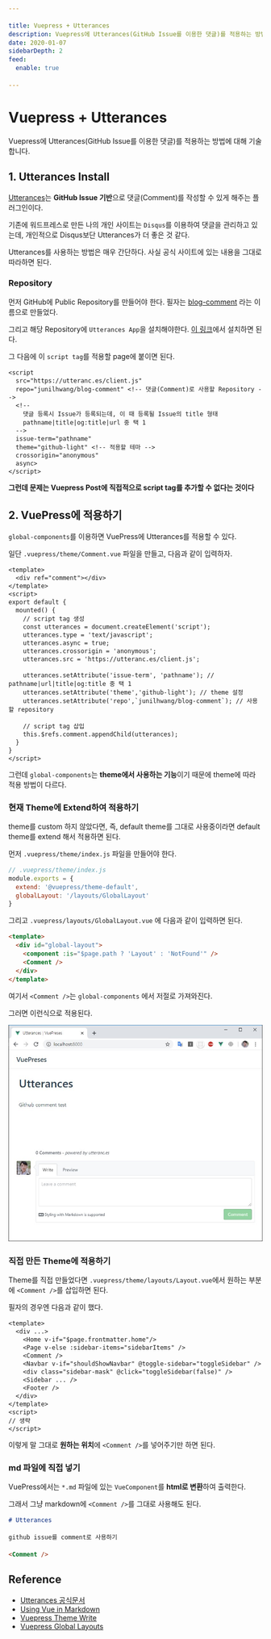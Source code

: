 ```yaml
---

title: Vuepress + Utterances
description: Vuepress에 Utterances(GitHub Issue를 이용한 댓글)를 적용하는 방법에 대해 기술합니다.
date: 2020-01-07
sidebarDepth: 2
feed:
  enable: true

---
```


# Vuepress + Utterances

Vuepress에 Utterances(GitHub Issue를 이용한 댓글)를 적용하는 방법에 대해 기술합니다.

## 1. Utterances Install

[Utterances](https://utteranc.es/)는 **GitHub Issue 기반**으로 댓글(Comment)를 작성할 수 있게 해주는 플러그인이다.

기존에 워드프레스로 만든 나의 개인 사이트는 `Disqus`를 이용하여 댓글을 관리하고 있는데, 개인적으로 Disqus보단 Utterances가 더 좋은 것 같다.

Utterances를 사용하는 방법은 매우 간단하다. 사실 공식 사이트에 있는 내용을 그대로 따라하면 된다.

### Repository

먼저 GitHub에 Public Repository를 만들어야 한다. 필자는 [blog-comment](https://github.com/JunilHwang/blog-comment) 라는 이름으로 만들었다.

그리고 해당 Repository에 `Utterances App`을 설치해야한다. [이 링크](https://github.com/apps/utterances)에서 설치하면 된다.

그 다음에 이 `script tag`를 적용할 page에 붙이면 된다.

``` html{3,5,6}
<script
  src="https://utteranc.es/client.js"
  repo="junilhwang/blog-comment" <!-- 댓글(Comment)로 사용할 Repository -->
  <!--
    댓글 등록시 Issue가 등록되는데, 이 때 등록될 Issue의 title 형태
    pathname|title|og:title|url 중 택 1
  -->
  issue-term="pathname"
  theme="github-light" <!-- 적용할 테마 -->
  crossorigin="anonymous"
  async>
</script>
```

**그런데 문제는 Vuepress Post에 직접적으로 script tag를 추가할 수 없다는 것이다**

## 2. VuePress에 적용하기

`global-components`를 이용하면 VuePress에 Utterances를 적용할 수 있다.

일단 `.vuepress/theme/Comment.vue` 파일을 만들고, 다음과 같이 입력하자.

``` html{14,15,16}
<template>
  <div ref="comment"></div>
</template>
<script>
export default {
  mounted() {
    // script tag 생성
    const utterances = document.createElement('script');
    utterances.type = 'text/javascript';
    utterances.async = true;
    utterances.crossorigin = 'anonymous';
    utterances.src = 'https://utteranc.es/client.js';
    
    utterances.setAttribute('issue-term', 'pathname'); // pathname|url|title|og:title 중 택 1
    utterances.setAttribute('theme','github-light'); // theme 설정
    utterances.setAttribute('repo',`junilhwang/blog-comment`); // 사용할 repository

    // script tag 삽입
    this.$refs.comment.appendChild(utterances);
  }
}
</script>
```  

그런데 `global-components`는 **theme에서 사용하는 기능**이기 때문에 theme에 따라 적용 방법이 다르다.


### 현재 Theme에 Extend하여 적용하기

theme를 custom 하지 않았다면, 즉, default theme를 그대로 사용중이라면 default theme를 extend 해서 적용하면 된다. 

먼저 `.vuepress/theme/index.js` 파일을 만들어야 한다.

``` js
// .vuepress/theme/index.js
module.exports = {
  extend: '@vuepress/theme-default',
  globalLayout: '/layouts/GlobalLayout'
}
``` 

그리고 `.vuepress/layouts/GlobalLayout.vue` 에 다음과 같이 입력하면 된다.

``` html
<template>
  <div id="global-layout">
    <component :is="$page.path ? 'Layout' : 'NotFound'" />
    <Comment />
  </div>
</template>
```

여기서 `<Comment />`는 `global-components` 에서 저절로 가져와진다.

그러면 이런식으로 적용된다.

![Utterances](./8.jpg)

### 직접 만든 Theme에 적용하기

Theme를 직접 만들었다면 `.vuepress/theme/layouts/Layout.vue`에서 원하는 부분에 `<Comment />`를 삽입하면 된다.

필자의 경우엔 다음과 같이 했다.

``` html{5}
<template>
  <div ...>
    <Home v-if="$page.frontmatter.home"/>
    <Page v-else :sidebar-items="sidebarItems" />
    <Comment />
    <Navbar v-if="shouldShowNavbar" @toggle-sidebar="toggleSidebar" />
    <div class="sidebar-mask" @click="toggleSidebar(false)" />
    <Sidebar ... />
    <Footer />
  </div>
</template>
<script>
// 생략
</script>
```

이렇게 말 그대로 **원하는 위치**에 `<Comment />`를 넣어주기만 하면 된다.

### md 파일에 직접 넣기

VuePress에서는 `*.md` 파일에 있는 `VueComponent`를 **html로 변환**하여 출력한다.

그래서 그냥 markdown에 `<Comment />`를 그대로 사용해도 된다.


``` md
# Utterances

github issue를 comment로 사용하기

<Comment />
```

## Reference

- [Utterances 공식문서](https://utteranc.es/)
- [Using Vue in Markdown](https://vuepress.vuejs.org/guide/using-vue.html)
- [Vuepress Theme Write](https://vuepress.vuejs.org/theme/writing-a-theme.html#directory-structure)
- [Vuepress Global Layouts](https://vuepress.vuejs.org/theme/option-api.html#globallayout)
